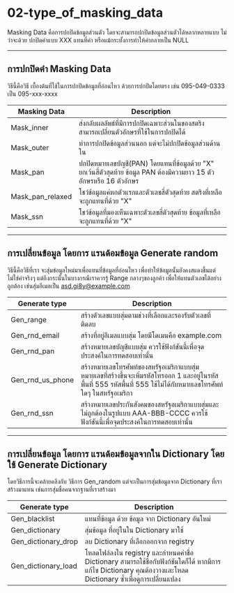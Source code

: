 # 02-type_of_masking_data
Masking Data คือการปกปิดข้อมูลส่วนตัว โดยจะสามารถปกปิดข้อมูลส่วนตัวได้หลากหลายแบบ ไม่ว่าจะด้วย ปกปิดคำแบบ XXX  แทนที่คำ หรือแม้กระทั้งการทำให้ค่ากลายเป็น NULL

---
## การปกปิดคำ Masking Data

วิธีนี้คือวิธี เบื้องต้นที่ใช้ในการปกปิดข้อมูลที่อ่อนไหว ด้วยการปกปิดโดยตรง เช่น 095-049-0333 เป็น 095-xxx-xxxx

|Masking Data  | Description |
|--------------|-------------|
|Mask_inner|ส่งกลับผลลัพธ์ที่มีการปกปิดเฉพาะส่วนในของสตริง สามารถเปลี่ยนตัวอักษรที่ใช้ในการปกปิดได้|
|Mask_outer|ทำการปกปิดข้อมูลส่วนนอก แต่จะไม่ปกปิดข้อมูลส่วนด้านใน|
|Mask_pan|ปกปิดหมายเลขบัญชี(PAN) โดยแทนที่ข้อมูลด้วย "X" ยกเว้นสี่ตัวสุดท้าย ข้อมูล PAN ต้องมีความยาว 15 ตัวอักษรหรือ 16 ตัวอักษร|
|Mask_pan_relaxed|โชว์ข้อมูลแค่หกตัวแรกและตัวเลขสี่ตัวสุดท้าย สตริงที่เหลือจะถูกแทนที่ด้วย "X"|
|Mask_ssn|โชว์ข้อมูลที่มองเห็นเฉพาะตัวเลขสี่ตัวสุดท้าย ข้อมูลที่เหลือจะถูกแทนที่ด้วย "X"|

---
## การเปลี่ยนข้อมูล โดยการ แรนด้อมข้อมูล Generate random

วิธีนี้คือวิธีที่เรา จะสุ่มข่อมูลใหม่มาเพื่อแทนที่ข้อมูลที่อ่อนไหว เพื่อทำให้ข้อมูลนั้นยังคงสแดงขึ้นแต่ไม่ใช่ค่าจริงๆ แต่ถึงกระนั้นในบางกรณีเราควรรู้ Range กลางๆของลูกค้า เพื่อให้แทนตัวเลขได้อย่างถูกต้อง เช่นสุ่มอีเมลเป็น asd.gi8y@example.com

|Generate type|Description |
|-------------|------------|
|Gen_range|สร้างตัวเลขแบบสุ่มตามช่วงที่เลือกและรองรับตัวเลขที่ติดลบ|
|Gen_rnd_email|สร้างที่อยู่อีเมลแบบสุ่ม โดยมีโดเมนคือ example.com|
|Gen_rnd_pan|สร้างหมายเลขบัญชีแบบสุ่ม ควรใช้ฟังก์ชันนี้เพื่อจุดประสงค์ในการทดสอบเท่านั้น|
|Gen_rnd_us_phone|สร้างหมายเลขโทรศัพท์ของสหรัฐอเมริกาแบบสุ่ม หมายเลขที่สร้างขึ้นจะเพิ่มรหัสโทรออก 1 และอยู่ในรหัสพื้นที่ 555 รหัสพื้นที่ 555 ใช้ไม่ได้กับหมายเลขโทรศัพท์ใดๆ ในสหรัฐอเมริกา|
|Gen_rnd_ssn|สร้างหมายเลขประกันสังคมของสหรัฐอเมริกาแบบสุ่มและไม่ถูกต้องในรูปแบบ AAA-BBB-CCCC ควรใช้ฟังก์ชันนี้เพื่อจุดประสงค์ในการทดสอบเท่านั้น|

---
## การเปลี่ยนข้อมูล โดยการ แรนด้อมข้อมูลจากใน Dictionary โดยใช้ Generate Dictionary

โดยวิธีการนี้จะคล้ายคลึงกับ วิธีการ Gen_random แต่จะเป็นการสุ่มข้อมูลจาก Dictionary ที่เราสร้างมาแทน เช่นการสุ่มชื่อคนจากฐานที่เราสร้างมา

|Generate type|Description|
|-------------|-----------|
|Gen_blacklist|แทนที่ข้อมูล ด้วย ข้อมูล จาก Dictionary อันใหม่|
|Gen_dictionary|สุ่มข้อมูล ที่อยู่ในใน Dictionary มาใช้|
|Gen_dictionary_drop| ลบ Dictionary ที่เลือกออกจาก registry |
|Gen_dictionary_load| โหลดไฟล์ลงใน registry และกำหนดค่าชื่อ Dictionary สามารถใช้ชื่อกับฟังก์ชันใดก็ได้ หากมีการแก้ไข Dictionary คุณต้องวางและโหลด Dictionary ซ้ำเพื่อดูการเปลี่ยนแปลง|